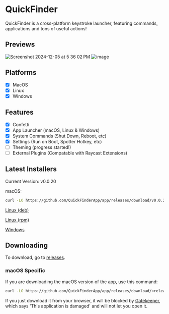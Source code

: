 # QuickFinder

QuickFinder is a cross-platform keystroke launcher, featuring commands, applications and tons of useful actions!

## Previews

![Screenshot 2024-12-05 at 5 36 02 PM](https://github.com/user-attachments/assets/e00d8b6a-f9b8-4025-a3cb-e9cf352aa476)
![image](https://github.com/user-attachments/assets/b8ec276f-0b1c-4a95-9ceb-0858bfe8a1fb)

## Platforms

- [x] MacOS
- [x] Linux
- [x] Windows

## Features

- [x] Confetti
- [x] App Launcher (macOS, Linux & Windows)
- [x] System Commands (Shut Down, Reboot, etc)
- [x] Settings (Run on Boot, Spotter Hotkey, etc)
- [ ] Theming (progress started!)
- [ ] External Plugins (Compatable with Raycast Extensions)

## Latest Installers

Current Version: v0.0.20

macOS:

```bash
curl -LO https://github.com/QuickFinderApp/app/releases/download/v0.0.20/quickfinder-macos-installer.dmg
```

[Linux (deb)](https://github.com/QuickFinderApp/app/releases/download/v0.0.20/quick-finder-amd64-installer.deb)

[Linux (rpm)](https://github.com/QuickFinderApp/app/releases/download/v0.0.20/quick-finder-x86_64-installer.rpm)

[Windows](https://github.com/QuickFinderApp/app/releases/download/v0.0.20/quickfinder-windows-installer.exe)

## Downloading

To download, go to [releases](https://github.com/QuickFinderApp/app/releases).

### macOS Specific

If you are downloading the macOS version of the app, use this command:

```bash
curl -LO https://github.com/QuickFinderApp/app/releases/download/<release>/quickfinder-macos-installer.dmg
```

If you just download it from your browser, it will be blocked by [Gatekeeper](https://disable-gatekeeper.github.io/), which says 'This application is damaged' and will not let you open it.
